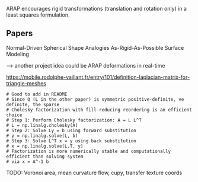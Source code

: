 
ARAP encourages rigid transformations (translation and rotation only) in a least squares formulation. 

## Papers

Normal-Driven Spherical Shape Analogies
As-Rigid-As-Possible Surface Modeling

--> another project idea could be ARAP deformations in real-time

https://mobile.rodolphe-vaillant.fr/entry/101/definition-laplacian-matrix-for-triangle-meshes


    # Good to add in README
    # Since Q (L in the other paper) is symmetric positive-definite, ve definite, the sparse
    # Cholesky factorization with fill-reducing reordering is an efficient choice
    # Step 1: Perform Cholesky factorization: A = L L^T
    # L = np.linalg.cholesky(A)
    # Step 2: Solve Ly = b using forward substitution
    # y = np.linalg.solve(L, b)
    # Step 3: Solve L^T x = y using back substitution
    # x = np.linalg.solve(L.T, y)
    # Factorization is more numerically stable and computationally efficient than solving system
    # via x = A^-1 b


TODO: Voronoi area, mean curvature flow, cupy, transfer texture coords